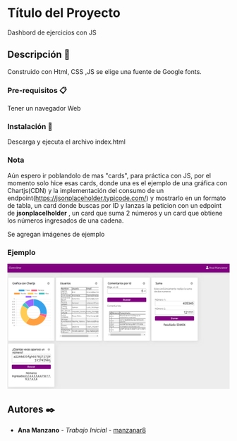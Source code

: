 # Título del Proyecto

Dashbord de ejercicios con JS

## Descripción 🚀

Construido con Html, CSS ,JS se elige una fuente de Google fonts.

### Pre-requisitos 📋

Tener un navegador Web

### Instalación 🔧

Descarga y ejecuta el archivo index.html

### Nota

Aún espero ir poblandolo de mas "cards", para práctica con JS, por el momento solo hice esas cards, donde una es el ejemplo de una gráfica con Chartjs(CDN) y la implementación del consumo de un endpoint(https://jsonplaceholder.typicode.com/) y mostrarlo en un formato de tabla, un card donde buscas por ID y lanzas la peticion con un edpoint de **jsonplacelholder** , un card que suma 2 números y un card que obtiene los números ingresados de una cadena.

Se agregan imágenes de ejemplo

### Ejemplo 

![alt tag](https://github.com/manzanar8/Proyectos-Javascript/blob/main/dashboardJs/images/cards.png?raw=true) 


## Autores ✒️

* **Ana Manzano** - *Trabajo Inicial* - [manzanar8](https://github.com/manzanar8)





